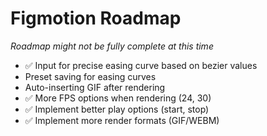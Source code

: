 # Figmotion Roadmap
*Roadmap might not be fully complete at this time*
* ✅ Input for precise easing curve based on bezier values
* Preset saving for easing curves
* Auto-inserting GIF after rendering
* ✅ More FPS options when rendering (24, 30)
* ✅ Implement better play options (start, stop)
* ✅ Implement more render formats (GIF/WEBM)
